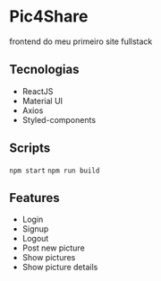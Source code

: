 # Pic4Share
frontend do meu primeiro site fullstack

## Tecnologias
- ReactJS
- Material UI
- Axios
- Styled-components

## Scripts
`npm start`
`npm run build`

## Features
- Login
- Signup
- Logout
- Post new picture
- Show pictures
- Show picture details
